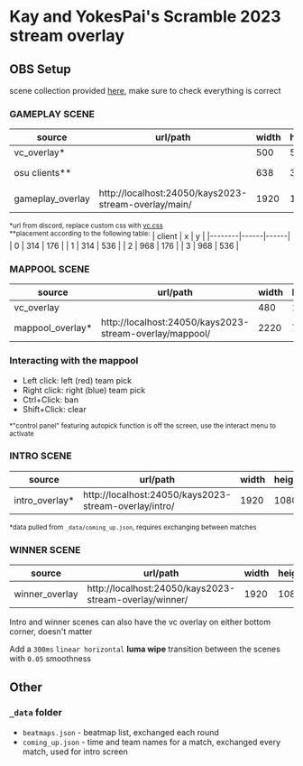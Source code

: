 # Kay and YokesPai's Scramble 2023 stream overlay

## OBS Setup

scene collection provided [here](KAYS2023.json), make sure to check everything is correct

### GAMEPLAY SCENE  
| source            | url/path                                             | width | height | x         | y         |
|-------------------|------------------------------------------------------|-------|--------|-----------|-----------|
| vc_overlay*       |                                                      | 500   | 50     | 16        | 909       |
| osu clients**     |                                                      | 638   | 360    | see below | see below |
| gameplay_overlay  | http://localhost:24050/kays2023-stream-overlay/main/ | 1920  | 1080   | 0         | 0         |

<sup>*url from discord, replace custom css with [vc.css](vc.css)</sup><br>
<sup>**placement according to the following table:</sup>
| client | x    | y    |
|--------|------|------|
| 0      | 314  | 176  |
| 1      | 314  | 536  |
| 2      | 968  | 176  |
| 3      | 968  | 536  |

### MAPPOOL SCENE
| source           | url/path                                                | width | height | x  | y    |
|------------------|---------------------------------------------------------|-------|--------|----|------|
| vc_overlay       |                                                         | 480   | 100    | 16 | 1014 |
| mappool_overlay* | http://localhost:24050/kays2023-stream-overlay/mappool/ | 2220  | 700    | 0  | 220  |

### Interacting with the mappool
- Left click: left (red) team pick
- Right click: right (blue) team pick
- Ctrl+Click: ban
- Shift+Click: clear

<sup>*"control panel" featuring autopick function is off the screen, use the interact menu to activate</sup>

### INTRO SCENE
| source           | url/path                                                | width | height | x | y   |
|------------------|---------------------------------------------------------|-------|--------|---|-----|
| intro_overlay*    | http://localhost:24050/kays2023-stream-overlay/intro/   | 1920  | 1080   | 0 | 0   |

<sup>*data pulled from `_data/coming_up.json`, requires exchanging between matches</sup>

### WINNER SCENE
| source           | url/path                                                | width | height | x | y   |
|------------------|---------------------------------------------------------|-------|--------|---|-----|
| winner_overlay   | http://localhost:24050/kays2023-stream-overlay/winner/  | 1920  | 1080   | 0 | 0   |

Intro and winner scenes can also have the vc overlay on either bottom corner, doesn't matter

Add a `300ms` `linear horizontal` **luma wipe** transition between the scenes with `0.05` smoothness

## Other

### `_data` folder

- `beatmaps.json` - beatmap list, exchanged each round
- `coming_up.json` - time and team names for a match, exchanged every match, used for intro screen
